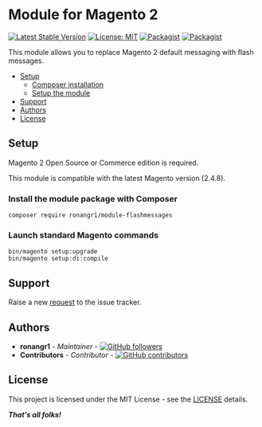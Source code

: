 # Module for Magento 2

[![Latest Stable Version](https://img.shields.io/packagist/v/ronangr1/module-flashmessages.svg?style=flat-square)](https://packagist.org/packages/ronangr1/module-flashmessages)
[![License: MIT](https://img.shields.io/github/license/ronangr1/m2-flashmessages.svg?style=flat-square)](./LICENSE)
[![Packagist](https://img.shields.io/packagist/dt/ronangr1/module-flashmessages.svg?style=flat-square)](https://packagist.org/packages/ronangr1/module-flashmessages/stats)
[![Packagist](https://img.shields.io/packagist/dm/ronangr1/module-flashmessages.svg?style=flat-square)](https://packagist.org/packages/ronangr1/module-flashmessages/stats)

This module allows you to replace Magento 2 default messaging with flash messages.

- [Setup](#setup)
    - [Composer installation](#composer-installation)
    - [Setup the module](#setup-the-module)
- [Support](#support)
- [Authors](#authors)
- [License](#license)

## Setup

Magento 2 Open Source or Commerce edition is required.

This module is compatible with the latest Magento version (2.4.8).

### Install the module package with Composer

`composer require ronangr1/module-flashmessages`

### Launch standard Magento commands

```
bin/magento setup:upgrade
bin/magento setup:di:compile
```

## Support

Raise a new [request](https://github.com/ronangr1/m2-flashmessages/issues) to the issue tracker.

## Authors

- **ronangr1** - *Maintainer* - [![GitHub followers](https://img.shields.io/github/followers/ronangr1.svg?style=social)](https://github.com/ronangr1)
- **Contributors** - *Contributor* - [![GitHub contributors](https://img.shields.io/github/contributors/ronangr1/m2-flashmessages.svg?style=flat-square)](https://github.com/ronangr1/m2-flashmessages/graphs/contributors)

## License

This project is licensed under the MIT License - see the [LICENSE](./LICENSE) details.

***That's all folks!***

